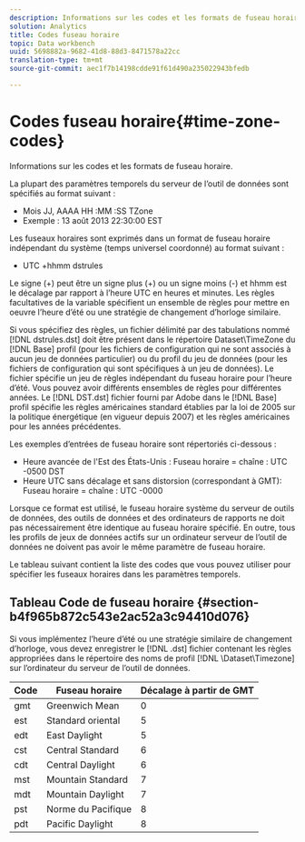 ```yaml
---
description: Informations sur les codes et les formats de fuseau horaire.
solution: Analytics
title: Codes fuseau horaire
topic: Data workbench
uuid: 5698882a-9682-41d8-88d3-8471578a22cc
translation-type: tm+mt
source-git-commit: aec1f7b14198cdde91f61d490a235022943bfedb

---
```



# Codes fuseau horaire{#time-zone-codes}

Informations sur les codes et les formats de fuseau horaire.

La plupart des paramètres temporels du serveur de l’outil de données sont spécifiés au format suivant :

* Mois JJ, AAAA HH :MM :SS TZone
* Exemple : 13 août 2013 22:30:00 EST

Les fuseaux horaires sont exprimés dans un format de fuseau horaire indépendant du système (temps universel coordonné) au format suivant :

* UTC +hhmm dstrules

Le signe (+) peut être un signe plus (+) ou un signe moins (-) et hhmm est le décalage par rapport à l’heure UTC en heures et minutes. Les règles facultatives de la variable spécifient un ensemble de règles pour mettre en oeuvre l’heure d’été ou une stratégie de changement d’horloge similaire.

Si vous spécifiez des règles, un fichier délimité par des tabulations nommé [!DNL dstrules.dst] doit être présent dans le répertoire Dataset\TimeZone du [!DNL Base] profil (pour les fichiers de configuration qui ne sont associés à aucun jeu de données particulier) ou du profil du jeu de données (pour les fichiers de configuration qui sont spécifiques à un jeu de données). Le fichier spécifie un jeu de règles indépendant du fuseau horaire pour l’heure d’été. Vous pouvez avoir différents ensembles de règles pour différentes années. Le [!DNL DST.dst] fichier fourni par Adobe dans le [!DNL Base] profil spécifie les règles américaines standard établies par la loi de 2005 sur la politique énergétique (en vigueur depuis 2007) et les règles américaines pour les années précédentes.

Les exemples d’entrées de fuseau horaire sont répertoriés ci-dessous :

* Heure avancée de l&#39;Est des États-Unis : Fuseau horaire = chaîne : UTC -0500 DST
* Heure UTC sans décalage et sans distorsion (correspondant à GMT): Fuseau horaire = chaîne : UTC -0000

Lorsque ce format est utilisé, le fuseau horaire système du serveur de outils de données, des outils de données et des ordinateurs de rapports ne doit pas nécessairement être identique au fuseau horaire spécifié. En outre, tous les profils de jeux de données actifs sur un ordinateur serveur de l’outil de données ne doivent pas avoir le même paramètre de fuseau horaire.

Le tableau suivant contient la liste des codes que vous pouvez utiliser pour spécifier les fuseaux horaires dans les paramètres temporels.

## Tableau Code de fuseau horaire {#section-b4f965b872c543e2ac52a3c94410d076}

Si vous implémentez l’heure d’été ou une stratégie similaire de changement d’horloge, vous devez enregistrer le [!DNL .dst] fichier contenant les règles appropriées dans le répertoire des noms de profil [!DNL \Dataset\Timezone] sur l’ordinateur du serveur de l’outil de données.

| Code | Fuseau horaire | Décalage à partir de GMT |
|---|---|---|
| gmt | Greenwich Mean | 0 |
| est | Standard oriental | 5 |
| edt | East Daylight | 5 |
| cst | Central Standard | 6 |
| cdt | Central Daylight | 6 |
| mst | Mountain Standard | 7 |
| mdt | Mountain Daylight | 7 |
| pst | Norme du Pacifique | 8 |
| pdt | Pacific Daylight | 8 |

